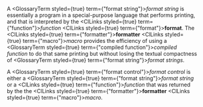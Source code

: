  



A <GlossaryTerm styled={true} term={"format string"}><i>format string</i></GlossaryTerm> is essentially a program in a special-purpose language that performs printing, and that is interpreted by the <ClLinks styled={true} term={"function"}><i>function</i></ClLinks> <ClLinks styled={true} term={"format"}><b>format</b></ClLinks>. The <ClLinks styled={true} term={"formatter"}><b>formatter</b></ClLinks> <ClLinks styled={true} term={"macro"}><i>macro</i></ClLinks> provides the efficiency of using a <GlossaryTerm styled={true} term={"compiled function"}><i>compiled function</i></GlossaryTerm> to do that same printing but without losing the textual compactness of <GlossaryTerm styled={true} term={"format string"}><i>format strings</i></GlossaryTerm>. 



A <GlossaryTerm styled={true} term={"format control"}><i>format control</i></GlossaryTerm> is either a <GlossaryTerm styled={true} term={"format string"}><i>format string</i></GlossaryTerm> or a <ClLinks styled={true} term={"function"}><i>function</i></ClLinks> that was returned by the the <ClLinks styled={true} term={"formatter"}><b>formatter</b></ClLinks> <ClLinks styled={true} term={"macro"}><i>macro</i></ClLinks>. 



